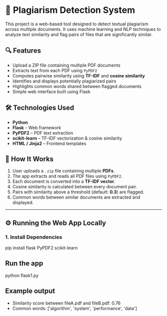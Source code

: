 # 📄 Plagiarism Detection System

This project is a web-based tool designed to detect textual plagiarism across multiple documents. It uses machine learning and NLP techniques to analyze text similarity and flag pairs of files that are significantly similar.

## 🔍 Features

- Upload a ZIP file containing multiple PDF documents
- Extracts text from each PDF using `PyPDF2`
- Computes pairwise similarity using **TF-IDF** and **cosine similarity**
- Identifies and displays potentially plagiarized pairs
- Highlights common words shared between flagged documents
- Simple web interface built using Flask

## 🛠️ Technologies Used

- **Python**
- **Flask** – Web framework
- **PyPDF2** – PDF text extraction
- **scikit-learn** – TF-IDF vectorization & cosine similarity
- **HTML / Jinja2** – Frontend templates


## 🚀 How It Works

1. User uploads a `.zip` file containing multiple **PDFs**.
2. The app extracts and reads all PDF files using `PyPDF2`.
3. Each document is converted into a **TF-IDF vector**.
4. Cosine similarity is calculated between every document pair.
5. Pairs with similarity above a threshold (default: **0.3**) are flagged.
6. Common words between similar documents are extracted and displayed.

---

## ⚙️ Running the Web App Locally

### 1. Install Dependencies
pip install flask PyPDF2 scikit-learn
## Run the app
python flask1.py

## Example output
- Similarity score between fileA.pdf and fileB.pdf: 0.76
- Common words: ['algorithm', 'system', 'performance', 'data']


